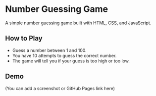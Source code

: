 # Number Guessing Game
A simple number guessing game built with HTML, CSS, and JavaScript.

## How to Play
- Guess a number between 1 and 100.
- You have 10 attempts to guess the correct number.
- The game will tell you if your guess is too high or too low.

## Demo
(You can add a screenshot or GitHub Pages link here)
